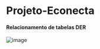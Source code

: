 # Projeto-Econecta

#### Relacionamento de tabelas DER

![image](https://user-images.githubusercontent.com/110649796/234033716-d518c67f-2aef-4bb2-9c57-d0afdb95f538.png)
